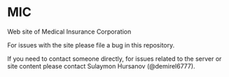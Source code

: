 # MIC
Web site of Medical Insurance Corporation

For issues with the site please file a bug in this repository.

If you need to contact someone directly, for issues related to the server or site content please contact Sulaymon Hursanov (@demirel6777). 
